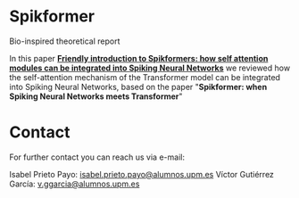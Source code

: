 # Spikformer 
Bio-inspired theoretical report

In this paper [**Friendly introduction to Spikformers: how self attention modules can be integrated into Spiking Neural Networks**](Paper/Friendly%20introduction%20to%20Spikformers.pdf)
we reviewed how the self-attention mechanism of the Transformer model can be integrated into Spiking Neural Networks, based on the paper "**Spikformer: when Spiking Neural Networks meets Transformer**"

# Contact 
For further contact you can reach us via e-mail: 

Isabel Prieto Payo: isabel.prieto.payo@alumnos.upm.es
Víctor Gutiérrez García: v.ggarcia@alumnos.upm.es
